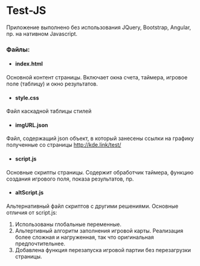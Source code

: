 # Test-JS
Приложение выполнено без использования JQuery, Bootstrap, Angular, пр. на нативном Javascript.

### Файлы:

- #### index.html
Основной контент страницы. Включает окна счета, таймера, игровое поле (таблицу) и окно результатов.

- #### style.css
Файл каскадной таблицы стилей

- #### imgURL.json
Файл, содержащий json объект, в который занесены ссылки на графику полученные со страницы http://kde.link/test/

- #### script.js
Основные скрипты страницы. Содержит обработчик таймера, функцию создания игрового поля, показа результатов, пр.

- #### altScript.js
Альтернативный файл скриптов с другими решениями. Основные отличия от script.js:
  
  1. Использованы глобальные переменные. 
  2. Альтертивный алгоритм заполнения игровой карты. Реализация более сложная и 
     нагруженная, так что оригинальная предпочтительнее.
  3. Добавлена функция перезапуска игровой партии без перезагрузки 
     страницы. 
